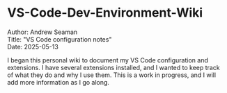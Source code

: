 # VS-Code-Dev-Environment-Wiki

Author: Andrew Seaman </BR>
Title: "VS Code configuration notes" </BR>
Date: 2025-05-13

I began this personal wiki to document my VS Code configuration and extensions. I have several extensions installed, and I wanted to keep track of what they do and why I use them. This is a work in progress, and I will add more information as I go along.
